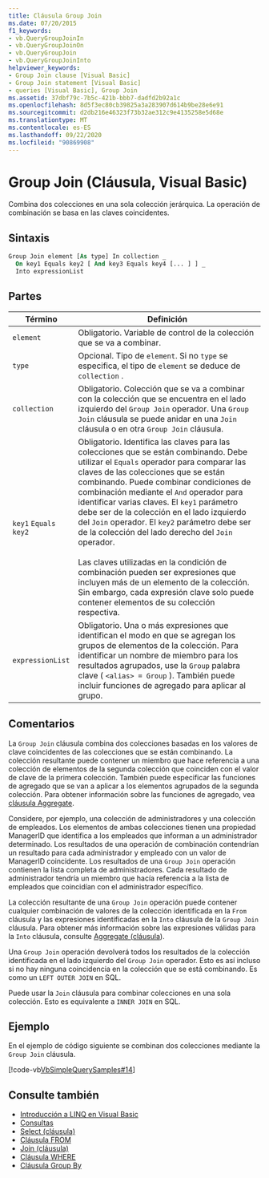 ```yaml
---
title: Cláusula Group Join
ms.date: 07/20/2015
f1_keywords:
- vb.QueryGroupJoinIn
- vb.QueryGroupJoinOn
- vb.QueryGroupJoin
- vb.QueryGroupJoinInto
helpviewer_keywords:
- Group Join clause [Visual Basic]
- Group Join statement [Visual Basic]
- queries [Visual Basic], Group Join
ms.assetid: 37dbf79c-7b5c-421b-bbb7-dadfd2b92a1c
ms.openlocfilehash: 8d5f3ec80cb39825a3a283907d614b9be28e6e91
ms.sourcegitcommit: d2db216e46323f73b32ae312c9e4135258e5d68e
ms.translationtype: MT
ms.contentlocale: es-ES
ms.lasthandoff: 09/22/2020
ms.locfileid: "90869908"
---
```

# <a name="group-join-clause-visual-basic"></a>Group Join (Cláusula, Visual Basic)

Combina dos colecciones en una sola colección jerárquica. La operación de combinación se basa en las claves coincidentes.  
  
## <a name="syntax"></a>Sintaxis  
  
```vb  
Group Join element [As type] In collection _  
  On key1 Equals key2 [ And key3 Equals key4 [... ] ] _  
  Into expressionList  
```  
  
## <a name="parts"></a>Partes  
  
|Término|Definición|  
|---|---|  
|`element`|Obligatorio. Variable de control de la colección que se va a combinar.|  
|`type`|Opcional. Tipo de `element`. Si no `type` se especifica, el tipo de `element` se deduce de `collection` .|  
|`collection`|Obligatorio. Colección que se va a combinar con la colección que se encuentra en el lado izquierdo del `Group Join` operador. Una `Group Join` cláusula se puede anidar en una `Join` cláusula o en otra `Group Join` cláusula.|  
|`key1` `Equals` `key2`|Obligatorio. Identifica las claves para las colecciones que se están combinando. Debe utilizar el `Equals` operador para comparar las claves de las colecciones que se están combinando. Puede combinar condiciones de combinación mediante el `And` operador para identificar varias claves. El `key1` parámetro debe ser de la colección en el lado izquierdo del `Join` operador. El `key2` parámetro debe ser de la colección del lado derecho del `Join` operador.<br /><br /> Las claves utilizadas en la condición de combinación pueden ser expresiones que incluyen más de un elemento de la colección. Sin embargo, cada expresión clave solo puede contener elementos de su colección respectiva.|  
|`expressionList`|Obligatorio. Una o más expresiones que identifican el modo en que se agregan los grupos de elementos de la colección. Para identificar un nombre de miembro para los resultados agrupados, use la `Group` palabra clave ( `<alias> = Group` ). También puede incluir funciones de agregado para aplicar al grupo.|  
  
## <a name="remarks"></a>Comentarios  

 La `Group Join` cláusula combina dos colecciones basadas en los valores de clave coincidentes de las colecciones que se están combinando. La colección resultante puede contener un miembro que hace referencia a una colección de elementos de la segunda colección que coinciden con el valor de clave de la primera colección. También puede especificar las funciones de agregado que se van a aplicar a los elementos agrupados de la segunda colección. Para obtener información sobre las funciones de agregado, vea [cláusula Aggregate](aggregate-clause.md).  
  
 Considere, por ejemplo, una colección de administradores y una colección de empleados. Los elementos de ambas colecciones tienen una propiedad ManagerID que identifica a los empleados que informan a un administrador determinado. Los resultados de una operación de combinación contendrían un resultado para cada administrador y empleado con un valor de ManagerID coincidente. Los resultados de una `Group Join` operación contienen la lista completa de administradores. Cada resultado de administrador tendría un miembro que hacía referencia a la lista de empleados que coincidían con el administrador específico.  
  
 La colección resultante de una `Group Join` operación puede contener cualquier combinación de valores de la colección identificada en la `From` cláusula y las expresiones identificadas en la `Into` cláusula de la `Group Join` cláusula. Para obtener más información sobre las expresiones válidas para la `Into` cláusula, consulte [Aggregate (cláusula](aggregate-clause.md)).  
  
 Una `Group Join` operación devolverá todos los resultados de la colección identificada en el lado izquierdo del `Group Join` operador. Esto es así incluso si no hay ninguna coincidencia en la colección que se está combinando. Es como un `LEFT OUTER JOIN` en SQL.  
  
 Puede usar la `Join` cláusula para combinar colecciones en una sola colección. Esto es equivalente a `INNER JOIN` en SQL.  
  
## <a name="example"></a>Ejemplo  

 En el ejemplo de código siguiente se combinan dos colecciones mediante la `Group Join` cláusula.  
  
 [!code-vb[VbSimpleQuerySamples#14](~/samples/snippets/visualbasic/VS_Snippets_VBCSharp/VbSimpleQuerySamples/VB/QuerySamples1.vb#14)]  
  
## <a name="see-also"></a>Consulte también

- [Introducción a LINQ en Visual Basic](../../programming-guide/language-features/linq/introduction-to-linq.md)
- [Consultas](index.md)
- [Select (cláusula)](select-clause.md)
- [Cláusula FROM](from-clause.md)
- [Join (cláusula)](join-clause.md)
- [Cláusula WHERE](where-clause.md)
- [Cláusula Group By](group-by-clause.md)
